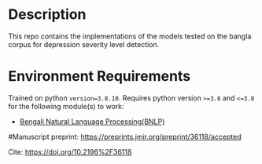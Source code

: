 # Description
This repo contains the implementations of the models tested on the bangla corpus for depression severity level detection.
# Environment Requirements
Trained on python `version=3.8.10`. Requires python version `>=3.6` and `<=3.8` for the following module(s) to work:
+ [Bengali Natural Language Processing(BNLP)](https://bnlp.readthedocs.io/en/latest/)

#Manuscript preprint:  https://preprints.jmir.org/preprint/36118/accepted

Cite:
https://doi.org/10.2196%2F36118
